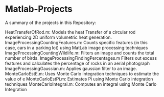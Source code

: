 # Matlab-Projects

A summary of the projects in this Repository:

HeatTransferOfRod.m: Models the heat Transfer of a circular rod experiencing 2D uniform volumetric heat generation.
ImageProcessingCountingFeatures.m: Counts specific features (in this case, cars in a parking lot) using MatLab image processing techniques
ImageProcessingCountingWildlife.m: Filters an image and counts the total number of birds.
ImageProcessingFindingPercentages.m Filters out excess features and calculates the percentage of rocks in an aerial photograph
ImageProcessingGaussian.m: Applies gaussian filter to an image.
MonteCarloEstE.m: Uses Monte Carlo integration techniques to estimate the value of e
MonteCarloEstPi.m: Estimates Pi using Monte Carlo integration techniques
MonteCarloIntegral.m: Computes an integral using Monte Carlo Integration
